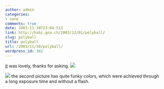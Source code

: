 ```yaml
---
author: admin
categories:
- none
comments: true
date: 2003-11-30T23:04:51Z
link: http://habi.gna.ch/2003/12/01/polyball/
slug: polyball
title: polyball
url: /2003/11/30/polyball/
wordpress_id: 362
---
```


[it](http://www.polyball.ch/) was lovely, thanks for asking.
[![](http://habi.gna.ch/blog/images/DSC02572-tm.jpg)](http://habi.gna.ch/blog/images/DSC02572.jpg)

[![](http://habi.gna.ch/blog/images/DSC02556-tm.jpg)](http://habi.gna.ch/blog/images/DSC02556.jpg)
the second picture has quite funky colors, which were achieved through a long exposure time and without a flash.

